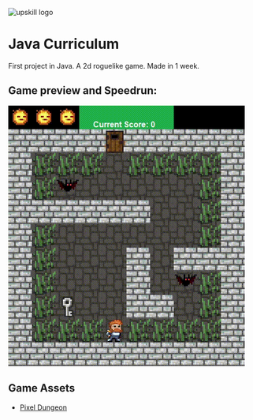 ﻿
![upskill logo](https://i.postimg.cc/C5JvGDsX/cropped-APDC-UPSKILLS-Logo-300x83.png) 
# Java Curriculum

First project in Java. A 2d roguelike game.
Made in 1 week.


## Game preview and Speedrun:
![SpeedRun](speedrun.gif "Title")

## Game Assets
- [Pixel Dungeon](https://pixeldungeon.fandom.com/wiki/Main_Page)
